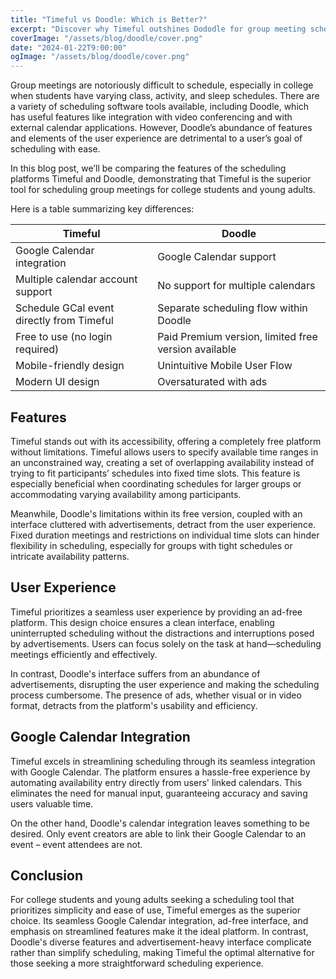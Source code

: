 ```yaml
---
title: "Timeful vs Doodle: Which is Better?"
excerpt: "Discover why Timeful outshines Dododle for group meeting scheduling with its seamless Google Calendar integration and support."
coverImage: "/assets/blog/doodle/cover.png"
date: "2024-01-22T9:00:00"
ogImage: "/assets/blog/doodle/cover.png"
---
```


Group meetings are notoriously difficult to schedule, especially in college when students have varying class, activity, and sleep schedules. There are a variety of scheduling software tools available, including Doodle, which has useful features like integration with video conferencing and with external calendar applications. However, Doodle’s abundance of features and elements of the user experience are detrimental to a user’s goal of scheduling with ease.

In this blog post, we’ll be comparing the features of the scheduling platforms Timeful and Doodle, demonstrating that Timeful is the superior tool for scheduling group meetings for college students and young adults.

Here is a table summarizing key differences:

| Timeful                                   | Doodle                                               |
| ----------------------------------------- | ---------------------------------------------------- |
| Google Calendar integration               | Google Calendar support                              |
| Multiple calendar account support         | No support for multiple calendars                    |
| Schedule GCal event directly from Timeful | Separate scheduling flow within Doodle               |
| Free to use (no login required)           | Paid Premium version, limited free version available |
| Mobile-friendly design                    | Unintuitive Mobile User Flow                         |
| Modern UI design                          | Oversaturated with ads                               |

## Features

Timeful stands out with its accessibility, offering a completely free platform without limitations. Timeful allows users to specify available time ranges in an unconstrained way, creating a set of overlapping availability instead of trying to fit participants’ schedules into fixed time slots. This feature is especially beneficial when coordinating schedules for larger groups or accommodating varying availability among participants.

Meanwhile, Doodle's limitations within its free version, coupled with an interface cluttered with advertisements, detract from the user experience. Fixed duration meetings and restrictions on individual time slots can hinder flexibility in scheduling, especially for groups with tight schedules or intricate availability patterns.

## User Experience

Timeful prioritizes a seamless user experience by providing an ad-free platform. This design choice ensures a clean interface, enabling uninterrupted scheduling without the distractions and interruptions posed by advertisements. Users can focus solely on the task at hand—scheduling meetings efficiently and effectively.

In contrast, Doodle's interface suffers from an abundance of advertisements, disrupting the user experience and making the scheduling process cumbersome. The presence of ads, whether visual or in video format, detracts from the platform's usability and efficiency.

## Google Calendar Integration

Timeful excels in streamlining scheduling through its seamless integration with Google Calendar. The platform ensures a hassle-free experience by automating availability entry directly from users' linked calendars. This eliminates the need for manual input, guaranteeing accuracy and saving users valuable time.

On the other hand, Doodle's calendar integration leaves something to be desired. Only event creators are able to link their Google Calendar to an event – event attendees are not.

## Conclusion

For college students and young adults seeking a scheduling tool that prioritizes simplicity and ease of use, Timeful emerges as the superior choice. Its seamless Google Calendar integration, ad-free interface, and emphasis on streamlined features make it the ideal platform. In contrast, Doodle's diverse features and advertisement-heavy interface complicate rather than simplify scheduling, making Timeful the optimal alternative for those seeking a more straightforward scheduling experience.
